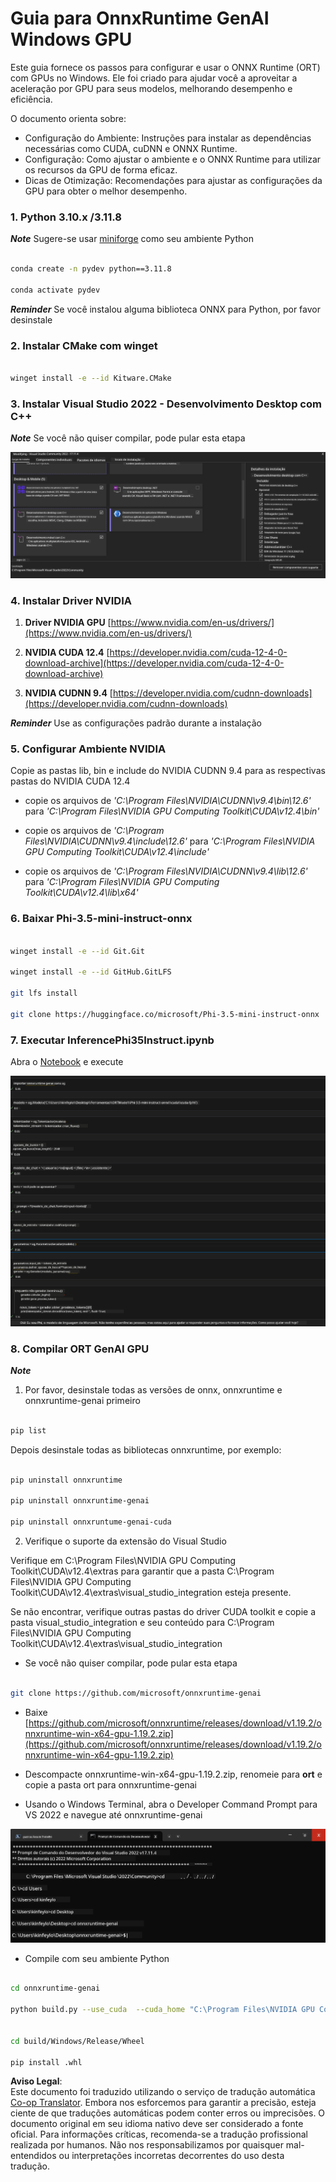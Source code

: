 <!--
CO_OP_TRANSLATOR_METADATA:
{
  "original_hash": "b066fc29c1b2129df84e027cb75119ce",
  "translation_date": "2025-05-09T18:42:51+00:00",
  "source_file": "md/02.Application/01.TextAndChat/Phi3/ORTWindowGPUGuideline.md",
  "language_code": "br"
}
-->
# **Guia para OnnxRuntime GenAI Windows GPU**

Este guia fornece os passos para configurar e usar o ONNX Runtime (ORT) com GPUs no Windows. Ele foi criado para ajudar você a aproveitar a aceleração por GPU para seus modelos, melhorando desempenho e eficiência.

O documento orienta sobre:

- Configuração do Ambiente: Instruções para instalar as dependências necessárias como CUDA, cuDNN e ONNX Runtime.
- Configuração: Como ajustar o ambiente e o ONNX Runtime para utilizar os recursos da GPU de forma eficaz.
- Dicas de Otimização: Recomendações para ajustar as configurações da GPU para obter o melhor desempenho.

### **1. Python 3.10.x /3.11.8**

   ***Note*** Sugere-se usar [miniforge](https://github.com/conda-forge/miniforge/releases/latest/download/Miniforge3-Windows-x86_64.exe) como seu ambiente Python

   ```bash

   conda create -n pydev python==3.11.8

   conda activate pydev

   ```

   ***Reminder*** Se você instalou alguma biblioteca ONNX para Python, por favor desinstale

### **2. Instalar CMake com winget**

   ```bash

   winget install -e --id Kitware.CMake

   ```

### **3. Instalar Visual Studio 2022 - Desenvolvimento Desktop com C++**

   ***Note*** Se você não quiser compilar, pode pular esta etapa

![CPP](../../../../../../translated_images/01.8964c1fa47e00dc36af710b967e72dd2f8a2be498e49c8d4c65c11ba105dedf8.br.png)

### **4. Instalar Driver NVIDIA**

1. **Driver NVIDIA GPU**  [https://www.nvidia.com/en-us/drivers/](https://www.nvidia.com/en-us/drivers/)

2. **NVIDIA CUDA 12.4** [https://developer.nvidia.com/cuda-12-4-0-download-archive](https://developer.nvidia.com/cuda-12-4-0-download-archive)

3. **NVIDIA CUDNN 9.4**  [https://developer.nvidia.com/cudnn-downloads](https://developer.nvidia.com/cudnn-downloads)

***Reminder*** Use as configurações padrão durante a instalação

### **5. Configurar Ambiente NVIDIA**

Copie as pastas lib, bin e include do NVIDIA CUDNN 9.4 para as respectivas pastas do NVIDIA CUDA 12.4

- copie os arquivos de *'C:\Program Files\NVIDIA\CUDNN\v9.4\bin\12.6'* para *'C:\Program Files\NVIDIA GPU Computing Toolkit\CUDA\v12.4\bin'*

- copie os arquivos de *'C:\Program Files\NVIDIA\CUDNN\v9.4\include\12.6'* para *'C:\Program Files\NVIDIA GPU Computing Toolkit\CUDA\v12.4\include'*

- copie os arquivos de *'C:\Program Files\NVIDIA\CUDNN\v9.4\lib\12.6'* para *'C:\Program Files\NVIDIA GPU Computing Toolkit\CUDA\v12.4\lib\x64'*

### **6. Baixar Phi-3.5-mini-instruct-onnx**

   ```bash

   winget install -e --id Git.Git

   winget install -e --id GitHub.GitLFS

   git lfs install

   git clone https://huggingface.co/microsoft/Phi-3.5-mini-instruct-onnx

   ```

### **7. Executar InferencePhi35Instruct.ipynb**

   Abra o [Notebook](../../../../../../code/09.UpdateSamples/Aug/ortgpu-phi35-instruct.ipynb) e execute

![RESULT](../../../../../../translated_images/02.be96d16e7b1007f1f3941f65561553e62ccbd49c962f3d4a9154b8326c033ec1.br.png)

### **8. Compilar ORT GenAI GPU**

   ***Note*** 
   
   1. Por favor, desinstale todas as versões de onnx, onnxruntime e onnxruntime-genai primeiro

   ```bash

   pip list 
   
   ```

   Depois desinstale todas as bibliotecas onnxruntime, por exemplo:

   ```bash

   pip uninstall onnxruntime

   pip uninstall onnxruntime-genai

   pip uninstall onnxruntume-genai-cuda
   
   ```

   2. Verifique o suporte da extensão do Visual Studio

   Verifique em C:\Program Files\NVIDIA GPU Computing Toolkit\CUDA\v12.4\extras para garantir que a pasta C:\Program Files\NVIDIA GPU Computing Toolkit\CUDA\v12.4\extras\visual_studio_integration esteja presente. 
   
   Se não encontrar, verifique outras pastas do driver CUDA toolkit e copie a pasta visual_studio_integration e seu conteúdo para C:\Program Files\NVIDIA GPU Computing Toolkit\CUDA\v12.4\extras\visual_studio_integration

   - Se você não quiser compilar, pode pular esta etapa

   ```bash

   git clone https://github.com/microsoft/onnxruntime-genai

   ```

   - Baixe [https://github.com/microsoft/onnxruntime/releases/download/v1.19.2/onnxruntime-win-x64-gpu-1.19.2.zip](https://github.com/microsoft/onnxruntime/releases/download/v1.19.2/onnxruntime-win-x64-gpu-1.19.2.zip)

   - Descompacte onnxruntime-win-x64-gpu-1.19.2.zip, renomeie para **ort** e copie a pasta ort para onnxruntime-genai

   - Usando o Windows Terminal, abra o Developer Command Prompt para VS 2022 e navegue até onnxruntime-genai

![RESULT](../../../../../../translated_images/03.53bb08e3bde53edd1735c5546fb32b9b0bdba93d8241c5e6e3196d8bc01adbd7.br.png)

   - Compile com seu ambiente Python

   ```bash

   cd onnxruntime-genai

   python build.py --use_cuda  --cuda_home "C:\Program Files\NVIDIA GPU Computing Toolkit\CUDA\v12.4" --config Release
 

   cd build/Windows/Release/Wheel

   pip install .whl

   ```

**Aviso Legal**:  
Este documento foi traduzido utilizando o serviço de tradução automática [Co-op Translator](https://github.com/Azure/co-op-translator). Embora nos esforcemos para garantir a precisão, esteja ciente de que traduções automáticas podem conter erros ou imprecisões. O documento original em seu idioma nativo deve ser considerado a fonte oficial. Para informações críticas, recomenda-se a tradução profissional realizada por humanos. Não nos responsabilizamos por quaisquer mal-entendidos ou interpretações incorretas decorrentes do uso desta tradução.